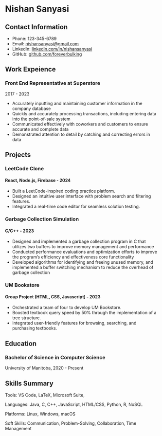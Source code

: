 # Nishan Sanyasi

## Contact Information
- Phone: 123-345-6789
- Email: nishansanyasi@gmail.com
- LinkedIn: [linkedin.com/in/nishansanyasi](https://www.linkedin.com/in/johndoe)
- GitHub: [github.com/foreverbulking](https://github.com/foreverbulking)

## Work Expeience 

### Front End Representative at Superstore
2017 - 2023 
- Accurately inputting and maintaining customer information in the company database
- Quickly and accurately processing transactions, including entering data into the point-of-sale system
- Communicated effectively with coworkers and customers to ensure accurate and complete data
- Demonstrated attention to detail by catching and correcting errors in data

## Projects

### LeetCode Clone 
#### React, Node.js, Firebase - 2024
- Built a LeetCode-inspired coding practice platform.
- Designed an intuitive user interface with problem search and filtering features.
- Integrated a real-time code editor for seamless solution testing.

### Garbage Collection Simulation  

#### C/C++ - 2023        

- Designed and implemented a garbage collection program in C that utilizes two buffers to improve memory
    management and performance
- Conducted performance evaluations and optimization efforts to improve the program’s efficiency and
    effectiveness
    core functionality
- Developed algorithms for identifying and freeing unused memory, and implemented a buffer switching
    mechanism to reduce the overhead of garbage collection

### UM Bookstore
#### Group Project (HTML, CSS, Javascript) - 2023

- Orchestrated a team of four to develop UM Bookstore.
- Boosted textbook query speed by 50% through the implementation of a tree structure.
- Integrated user-friendly features for browsing, searching, and purchasing textbooks.




## Education

### Bachelor of Science in Computer Science
University of Manitoba, 2020 - Present


## Skills Summary
Tools: VS Code, LaTeX, Microsoft Suite,

Languages: Java, C, C++, JavaScript, HTML/CSS, Python, R, NoSQL

Platforms: Linux, Windows, macOS

Soft Skills: Communication, Problem-Solving, Collaboration, Time Management

